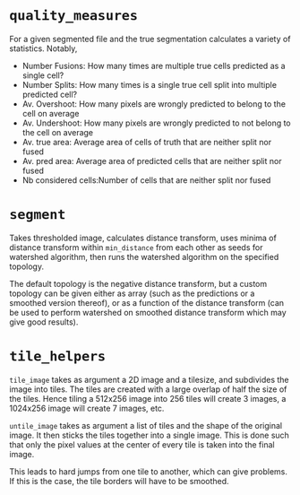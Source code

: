 # `quality_measures`
For a given segmented file and the true segmentation calculates a variety of statistics. Notably, 
- Number Fusions:     How many times are multiple true cells predicted as a single cell?
- Number Splits:      How many times is a single true cell split into multiple predicted cell?
- Av. Overshoot:      How many pixels are wrongly predicted to belong to the cell on average
- Av. Undershoot:     How many pixels are wrongly predicted to not belong to the cell on average
- Av. true area:      Average area of cells of truth that are neither split nor fused
- Av. pred area:      Average area of predicted cells that are neither split nor fused
- Nb considered cells:Number of cells that are neither split nor fused

# `segment`

Takes thresholded image, calculates distance transform, uses minima of distance transform within `min_distance` from each other as seeds for watershed algorithm, then runs the watershed algorithm on the specified topology.

The default topology is the negative distance transform, but a custom topology can be given either as array (such as the predictions or a smoothed version thereof), or as a function of the distance transform (can be used to perform watershed on smoothed distance transform which may give good results).

# `tile_helpers`

`tile_image` takes as argument a 2D image and a tilesize, and subdivides the image into tiles. The tiles are created with a large overlap of half the size of the tiles. Hence tiling a 512x256 image into 256 tiles will create 3 images, a 1024x256 image will create 7 images, etc. 

`untile_image` takes as argument a list of tiles and the shape of the original image. It then sticks the tiles together into a single image. This is done such that only the pixel values at the center of every tile is taken into the final image.

This leads to hard jumps from one tile to another, which can give problems. If this is the case, the tile borders will have to be smoothed. 

